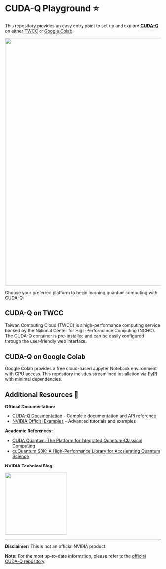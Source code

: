 # CUDA-Q Playground ⭐

This repository provides an easy entry point to set up and explore [**CUDA-Q**](https://developer.nvidia.com/cuda-q) on either [TWCC](https://github.com/Squirtle007/CUDA-Q/blob/main/README.md#cuda-q-on-twcc) or [Google Colab](https://github.com/Squirtle007/CUDA-Q/blob/main/README.md#cuda-q-on-colab).

<img src="https://github.com/Squirtle007/CUDA-Q/assets/66664309/9c2a0adb-da36-4628-b122-26ba07cf49cb" width="800">

Choose your preferred platform to begin learning quantum computing with CUDA-Q:

## CUDA-Q on TWCC
Taiwan Computing Cloud (TWCC) is a high-performance computing service backed by the National Center for High-Performance Computing (NCHC). The CUDA-Q container is pre-installed and can be easily configured through the user-friendly web interface.

## CUDA-Q on Google Colab
Google Colab provides a free cloud-based Jupyter Notebook environment with GPU access. This repository includes streamlined installation via [PyPI](https://pypi.org/project/cuda-quantum/) with minimal dependencies.

## Additional Resources 🔗

**Official Documentation:**
- [CUDA-Q Documentation](https://nvidia.github.io/cuda-quantum/latest/index.html) - Complete documentation and API reference
- [NVIDIA Official Examples](https://github.com/NVIDIA/cuda-quantum/tree/main/docs/sphinx/examples/python) - Advanced tutorials and examples

**Academic References:**
- [CUDA Quantum: The Platform for Integrated Quantum-Classical Computing](https://ieeexplore.ieee.org/abstract/document/10247886)
- [cuQuantum SDK: A High-Performance Library for Accelerating Quantum Science](https://ieeexplore.ieee.org/document/10313722)

**NVIDIA Technical Blog:**

<img src="https://github.com/Squirtle007/CUDA-Q/assets/66664309/698a55f6-0c90-4800-bd96-71f65627d53a" width="200">

---

**Disclaimer:** This is not an official NVIDIA product.

**Note:** For the most up-to-date information, please refer to the [official CUDA-Q repository](https://github.com/NVIDIA/cuda-quantum/).
